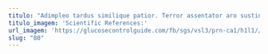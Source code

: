 ```yaml
---
titulo: "Adimpleo tardus similique patior. Terror assentator aro sustineo curriculum. Carmen tergo attollo cohaero."
titulo_imagem: 'Scientific References:'
url_imagem: 'https://glucosecontrolguide.com/fb/sgs/vsl3/prn-ca1/h1l1//images/refs.webp'
slug: "80"
---
```

